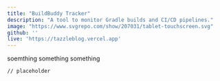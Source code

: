 ```yaml
---
title: "BuildBuddy Tracker"
description: "A tool to monitor Gradle builds and CI/CD pipelines."
image: "https://www.svgrepo.com/show/207031/tablet-touchscreen.svg"
github: ''
live: 'https://tazzleblog.vercel.app'
---
```


soemthing something something
```
// placeholder
```
